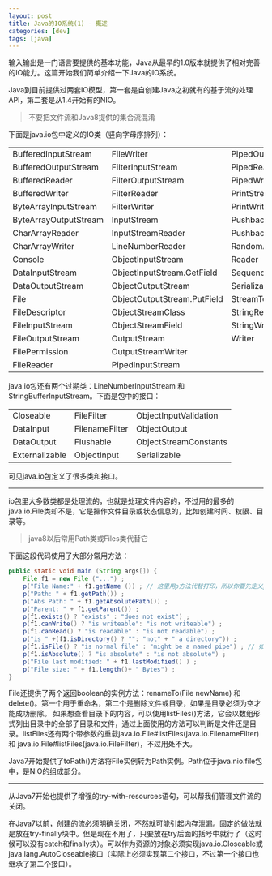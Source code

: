 ```yaml
---
layout: post
title: Java的IO系统(1) - 概述
categories: [dev]
tags: [java]
---
```


输入输出是一门语言要提供的基本功能，Java从最早的1.0版本就提供了相对完善的IO能力。这篇开始我们简单介绍一下Java的IO系统。

Java到目前提供过两套IO模型，第一套是自创建Java之初就有的基于流的处理API，第二套是从1.4开始有的NIO。

> 不要把文件流和Java8提供的集合流混淆

下面是java.io包中定义的IO类（竖向字母序排列）：

|  |  |  |
| --- | --- | --- |
|BufferedInputStream |FileWriter |PipedOutputStream|
|BufferedOutputStream |FilterInputStream |PipedReader |
|BufferedReader |FilterOutputStream |PipedWriter |
|BufferedWriter |FilterReader |PrintStream |
ByteArrayInputStream |FilterWriter |PrintWriter |
ByteArrayOutputStream |InputStream |PushbackInputStream |
CharArrayReader |InputStreamReader |PushbackReader |
CharArrayWriter |LineNumberReader |RandomAccessFile |
Console |ObjectInputStream |Reader |
DataInputStream |ObjectInputStream.GetField |SequenceInputStream |
DataOutputStream |ObjectOutputStream |SerializablePermission |
File |ObjectOutputStream.PutField |StreamTokenizer |
FileDescriptor |ObjectStreamClass |StringReader |
FileInputStream |ObjectStreamField |StringWriter |
FileOutputStream |OutputStream |Writer |
FilePermission |OutputStreamWriter |
FileReader |PipedlnputStream |

java.io包还有两个过期类：LineNumberInputStream 和 StringBufferInputStream。下面是包中的接口：

|  |  |  |
| --- | --- | --- |
|Closeable |FileFilter |ObjectInputValidation |
DataInput |FilenameFilter |ObjectOutput |
DataOutput |Flushable |ObjectStreamConstants |
Externalizable |ObjectInput |Serializable |

可见java.io包定义了很多类和接口。

---

io包里大多数类都是处理流的，也就是处理文件内容的，不过用的最多的java.io.File类却不是，它是操作文件目录或状态信息的，比如创建时间、权限、目录等。

> java8以后常用Path类或Files类代替它

下面这段代码使用了大部分常用方法：
```java
public static void main (String args[]) {
    File f1 = new File ("...") ;
    p("File Name:" + f1.getName ()) ; // 这里用p方法代替打印，所以你要先定义p方法
    p("Path: " + f1.getPath()) ;
    p("Abs Path: " + f1.getAbsolutePath()) ;
    p("Parent: " + f1.getParent()) ;
    p(f1.exists() ? "exists" : "does not exist") ;
    p(f1.canWrite() ? "is writeable": "is not writeable") ;
    p(f1.canRead() ? "is readable" : "is not readable") ;
    p("is " +(f1.isDirectory() ? "": "not" + " a directory")) ;
    p(f1.isFile() ? "is normal file" : "might be a named pipe") ; // 如果不是文件 可能是目录、外盘或管道，或者路径有误
    p(f1.isAbsolute() ? "is absolute" : "is not absolute") ;
    p("File last modified: " + f1.lastModified() ) ;
    p("File size: " + f1.length()+ " Bytes") ;
}
```
File还提供了两个返回boolean的实例方法：renameTo(File newName) 和 delete()。第一个用于重命名，第二个是删除文件或目录，如果是目录必须为空才能成功删除。
如果想查看目录下的内容，可以使用listFiles()方法，它会以数组形式列出目录中的全部子目录和文件，通过上面使用的方法可以判断是文件还是目录。listFiles还有两个带参数的重载java.io.File#listFiles(java.io.FilenameFilter) 和 java.io.File#listFiles(java.io.FileFilter)，不过用处不大。

Java7开始提供了toPath()方法将File实例转为Path实例。Path位于java.nio.file包中，是NIO的组成部分。

---

从Java7开始也提供了增强的try-with-resources语句，可以帮我们管理文件流的关闭。

在Java7以前，创建的流必须明确关闭，不然就可能引起内存泄漏。固定的做法就是放在try-finally块中。但是现在不用了，只要放在try后面的括号中就行了（这时候可以没有catch和finally块）。可以作为资源的对象必须实现java.io.Closeable或java.lang.AutoCloseable接口（实际上必须实现第二个接口，不过第一个接口也继承了第二个接口）。
